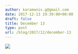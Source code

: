```yaml
---
author: karamanis.g@gmail.com
date: 2017-12-13 19:39:00+00:00
draft: false
title: December 13
type: post
url: /blog/2017/12/december-13
---
```




  
   ![](https://images.squarespace-cdn.com/content/v1/4f3f61bae4b063b909445965/1513174715897-YMM6GOP1XQ1C9G5VDFZ4/ke17ZwdGBToddI8pDm48kJUlZr2Ql5GtSKWrQpjur5t7gQa3H78H3Y0txjaiv_0fDoOvxcdMmMKkDsyUqMSsMWxHk725yiiHCCLfrh8O1z5QPOohDIaIeljMHgDF5CVlOqpeNLcJ80NK65_fV7S1UfNdxJhjhuaNor070w_QAc94zjGLGXCa1tSmDVMXf8RUVhMJRmnnhuU1v2M8fLFyJw/IMG_3279.jpg?format=original)

  


